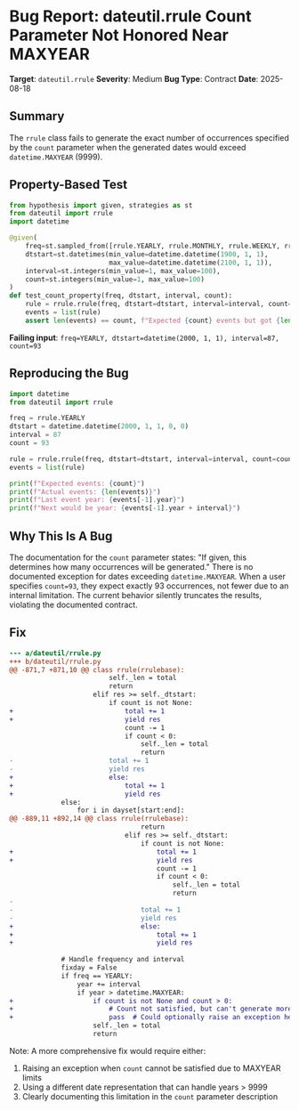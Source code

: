 # Bug Report: dateutil.rrule Count Parameter Not Honored Near MAXYEAR

**Target**: `dateutil.rrule`
**Severity**: Medium
**Bug Type**: Contract
**Date**: 2025-08-18

## Summary

The `rrule` class fails to generate the exact number of occurrences specified by the `count` parameter when the generated dates would exceed `datetime.MAXYEAR` (9999).

## Property-Based Test

```python
from hypothesis import given, strategies as st
from dateutil import rrule
import datetime

@given(
    freq=st.sampled_from([rrule.YEARLY, rrule.MONTHLY, rrule.WEEKLY, rrule.DAILY]),
    dtstart=st.datetimes(min_value=datetime.datetime(1900, 1, 1),
                         max_value=datetime.datetime(2100, 1, 1)),
    interval=st.integers(min_value=1, max_value=100),
    count=st.integers(min_value=1, max_value=100)
)
def test_count_property(freq, dtstart, interval, count):
    rule = rrule.rrule(freq, dtstart=dtstart, interval=interval, count=count)
    events = list(rule)
    assert len(events) == count, f"Expected {count} events but got {len(events)}"
```

**Failing input**: `freq=YEARLY, dtstart=datetime(2000, 1, 1), interval=87, count=93`

## Reproducing the Bug

```python
import datetime
from dateutil import rrule

freq = rrule.YEARLY
dtstart = datetime.datetime(2000, 1, 1, 0, 0)
interval = 87
count = 93

rule = rrule.rrule(freq, dtstart=dtstart, interval=interval, count=count)
events = list(rule)

print(f"Expected events: {count}")
print(f"Actual events: {len(events)}")
print(f"Last event year: {events[-1].year}")
print(f"Next would be year: {events[-1].year + interval}")
```

## Why This Is A Bug

The documentation for the `count` parameter states: "If given, this determines how many occurrences will be generated." There is no documented exception for dates exceeding `datetime.MAXYEAR`. When a user specifies `count=93`, they expect exactly 93 occurrences, not fewer due to an internal limitation. The current behavior silently truncates the results, violating the documented contract.

## Fix

```diff
--- a/dateutil/rrule.py
+++ b/dateutil/rrule.py
@@ -871,7 +871,10 @@ class rrule(rrulebase):
                         self._len = total
                         return
                     elif res >= self._dtstart:
                         if count is not None:
+                            total += 1
+                            yield res
                             count -= 1
                             if count < 0:
                                 self._len = total
                                 return
-                        total += 1
-                        yield res
+                        else:
+                            total += 1
+                            yield res
             else:
                 for i in dayset[start:end]:
@@ -889,11 +892,14 @@ class rrule(rrulebase):
                                 return
                             elif res >= self._dtstart:
                                 if count is not None:
+                                    total += 1
+                                    yield res
                                     count -= 1
                                     if count < 0:
                                         self._len = total
                                         return
-
-                                total += 1
-                                yield res
+                                else:
+                                    total += 1
+                                    yield res
 
             # Handle frequency and interval
             fixday = False
             if freq == YEARLY:
                 year += interval
                 if year > datetime.MAXYEAR:
+                    if count is not None and count > 0:
+                        # Count not satisfied, but can't generate more dates
+                        pass  # Could optionally raise an exception here
                     self._len = total
                     return
```

Note: A more comprehensive fix would require either:
1. Raising an exception when `count` cannot be satisfied due to MAXYEAR limits
2. Using a different date representation that can handle years > 9999
3. Clearly documenting this limitation in the `count` parameter description